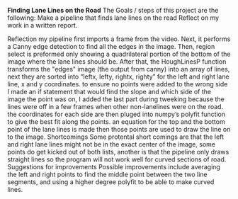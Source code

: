 **Finding Lane Lines on the Road**
The Goals / steps of this project are the following:
    Make a pipeline that finds lane lines on the read
    Reflect on my work in a written report.

Reflection
    my pipeline first imports a frame from the video. Next, it performs a Canny edge detection to find all the
    edges in the image. Then, region select is preformed only showing a quadrilateral portion of the bottom of
    the image where the lane lines should be. After that, the HoughLinesP function transforms the "edges" image 
    (the output from canny) into an array of lines, next they are sorted into “leftx, lefty, rightx, righty” 
    for the left and right lane line, x and y coordinates. to ensure no points were added to the wrong side I 
    made an if statement that would find the slope and which side of the image the point was on, I added the
    last part during tweeking because the lines were off in a few frames when other non-lanelines were on the
    road. the coordinates for each side are then pluged into numpy’s polyfit function to give the best fit 
    along the points. an equation for the top and the bottom point of the lane lines is made then those points 
    are used to draw the line on to the image. 
Shortcomings
    Some protental short comings are that the left and right lane lines might not be in the exact center of the
    image, some points do get kicked out of both lists, another is that the pipeline only draws straight lines
    so the program will not work well for curved sections of road. 
Suggestions for improvements
    Possible improvements include averaging the left and right points to find the middle point between the
    two line segments, and using a higher degree polyfit to be able to make curved lines.

